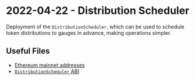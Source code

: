 # 2022-04-22 - Distribution Scheduler

Deployment of the `DistributionScheduler`, which can be used to schedule token distributions to gauges in advance, making operations simpler.

## Useful Files

- [Ethereum mainnet addresses](./output/mainnet.json)
- [`DistributionScheduler` ABI](./abi/DistributionScheduler.json)
